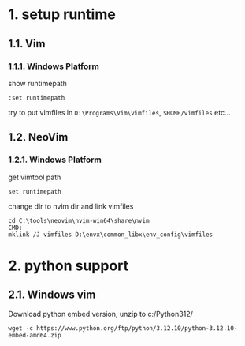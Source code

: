 # 1. setup runtime

## 1.1. Vim

### 1.1.1. Windows Platform

show runtimepath

```vim
:set runtimepath
```

try to put vimfiles in `D:\Programs\Vim\vimfiles`, `$HOME/vimfiles` etc...


## 1.2. NeoVim

### 1.2.1. Windows Platform

get vimtool path

```vim
set runtimepath
```

change dir to nvim dir and link vimfiles

```
cd C:\tools\neovim\nvim-win64\share\nvim
CMD:
mklink /J vimfiles D:\envx\common_libx\env_config\vimfiles
```


# 2. python support

## 2.1. Windows vim

Download python embed version, unzip to c:/Python312/

```
wget -c https://www.python.org/ftp/python/3.12.10/python-3.12.10-embed-amd64.zip
```



